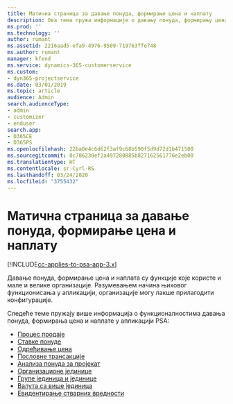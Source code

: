 ```yaml
---
title: Матична страница за давање понуда, формирање цена и наплату
description: Ова тема пружа информације о давању понуда, формирању цена и наплати.
ms.prod: ''
ms.technology: ''
author: rumant
ms.assetid: 2216aad5-efa9-4976-9509-719763ffe748
ms.author: rumant
manager: kfend
ms.service: dynamics-365-customerservice
ms.custom:
- dyn365-projectservice
ms.date: 03/01/2019
ms.topic: article
audience: Admin
search.audienceType:
- admin
- customizer
- enduser
search.app:
- D365CE
- D365PS
ms.openlocfilehash: 22ba0e4c6d62f3af9c68b590f5d9d72d1b471500
ms.sourcegitcommit: 8c786230ef2a497280885b827162561776e2eb00
ms.translationtype: HT
ms.contentlocale: sr-Cyrl-RS
ms.lasthandoff: 03/24/2020
ms.locfileid: "3755432"
---
```

# <a name="quoting-pricing-and-billing-home-page"></a>Матична страница за давање понуда, формирање цена и наплату

[!INCLUDE[cc-applies-to-psa-app-3.x](../includes/cc-applies-to-psa-app-3x.md)]

Давање понуда, формирање цена и наплата су функције које користе и мале и велике организације. Разумевањем начина њиховог функционисања у апликацији, организације могу лакше прилагодити конфигурације.

Следеће теме пружају више информација о функционалностима давања понуда, формирања цена и наплате у апликацији PSA:

- [Процес продаје](basic-sales-process.md)
- [Ставке понуде](basic-quote-lines.md)
- [Одређивање цена](basic-pricing.md)
- [Пословне трансакције](basic-business-transactions.md)
- [Анализа понуда за пројекат](basic-analyzing-quotes.md)
- [Организационе јединице](advanced-organizational.md)
- [Групе јединица и јединице](advanced-units.md)
- [Валута са више јединица](advanced-currency.md)
- [Евидентирање стварних вредности](advanced-actuals.md)
